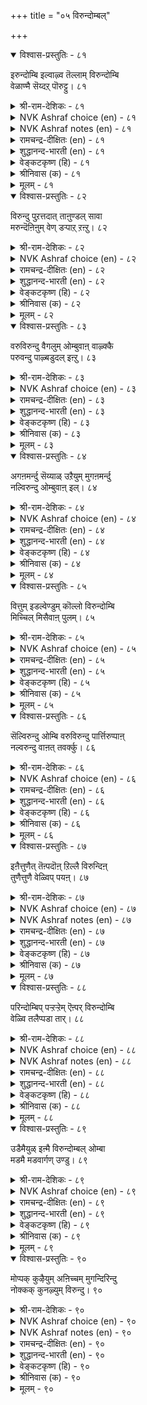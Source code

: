 +++
title = "०५ विरुन्दोम्बल्"

+++

<details open><summary>विश्वास-प्रस्तुतिः - ८१</summary>

इरुन्दोम्बि इल्वाऴ्व तॆल्लाम् विरुन्दोम्बि  
वेळाण्मै सॆय्दऱ् पॊरुट्टु। ८१  
</details>

<details><summary>श्री-राम-देशिकः - ८१</summary>

सम्भाराः सम्भ्रियन्ते ये गृहस्थाश्रमवासिना ।  
सर्वे ते विनियोक्तव्याः सदैवातिथिपूजने ॥ ८१॥
</details>

<details><summary>NVK Ashraf choice (en) - ८१</summary>

००८१  
It is to exercise the benevolence of hospitality  
That people earn a living and establish homes.  
(W.H. Drew and J. Lazarus), (N.V.K. Ashraf)  
</details>

<details><summary>NVK Ashraf notes (en) - ८१</summary>

८१. Compare with २१२. "All the wealth earned by toils is meant to serve those who deserve" * - ( Shuddhananda Bharatiar)
</details>

<details><summary>रामचन्द्र-दीक्षितः (en) - ८१</summary>

81\. iruntu ōmpi il vāḻvatu ellām viruntu ōmpi  
vēḷāṇmai ceytaṟporuṭṭu.

81\. To keep house and to acquire wealth is only to minister to guests.  
</details>

<details><summary>शुद्धानन्द-भारती (en) - ८१</summary>

1\. இருந்தோம்பி இல்வாழ்வ தெல்லாம் விருந்தோம்பி  
வேளாண்மை செய்தற் பொருட்டு  
Men set up home, toil and earn  
To tend the guests and do good turn.         81  
</details>

<details><summary>वेङ्कटकृष्ण (हि) - ८१</summary>

81
योग-क्षेम निबाह कर, चला रहा घर-बार ।  
आदर करके अतिथि का, करने को उपकार ॥
</details>

<details><summary>श्रीनिवास (क) - ८१</summary>

81. मनॆयल्लि इद्दु (सॊत्तुगळन्नॆल्ल) कापाडि मनॆवार्तॆ नडॆसुवुदॆल्ला अतिथिगळन्नु उपचरिस उपकार माडुवुदक्कागिये.

</details>

<details><summary>मूलम् - ८१</summary>

इरुन्दोम्बि इल्वाऴ्व तॆल्लाम् विरुन्दोम्बि  
वेळाण्मै सॆय्दऱ् पॊरुट्टु। ८१  
</details>

<details open><summary>विश्वास-प्रस्तुतिः - ८२</summary>

विरुन्दु पुऱत्तदात् ताऩुण्डल् सावा  
मरुन्दॆऩिऩुम् वेण् डऱ्पाऱ् ऱऩ्ऱु। ८२  
</details>

<details><summary>श्री-राम-देशिकः - ८२</summary>

प्रियातिथिमसम्मान्य गृहे यद्वस्तु भुज्यते ।  
साक्षादमृतमेवास्तु न तच्छ्लाघ्यं कदाचन ॥ ८२॥
</details>

<details><summary>NVK Ashraf choice (en) - ८२</summary>

००८२  
With a guest outside, it is wrong to eat alone,  
Even the nectar of immortality. *  
(N.V.K. Ashraf), (Satguru Subramuniyaswami)  
</details>

<details><summary>रामचन्द्र-दीक्षितः (en) - ८२</summary>

82\. viruntu puṟattatāt tāṉ uṇṭal, cāvā  
maruntu eṉiṉum vēṇṭaṟpāṟṟu aṉṟu.

82\. With a guest waiting it would not be proper to eat even though it were nectar.  
</details>

<details><summary>शुद्धानन्द-भारती (en) - ८२</summary>

2\. விருந்து புறத்ததாத் தானுண்டல் சாவா  
மருந்தெனினும் வேண்டற்பாற் றன்று  
To keep out guests cannot be good  
Albeit you eat nectar-like food.         82  
</details>

<details><summary>वेङ्कटकृष्ण (हि) - ८२</summary>

82
बाहर ठहरा अतिथि को, अन्दर बैठे आप ।  
देवामृत का क्यों न हो, भोजन करना पाप ॥
</details>

<details><summary>श्रीनिवास (क) - ८२</summary>

82. अतिथियागि बन्दवरु हॊरगिरुवार अदु अमृतवादरू तानॊब्बने उण्णलु बयस बारदु.

</details>

<details><summary>मूलम् - ८२</summary>

विरुन्दु पुऱत्तदात् ताऩुण्डल् सावा  
मरुन्दॆऩिऩुम् वेण् डऱ्पाऱ् ऱऩ्ऱु। ८२  
</details>

<details open><summary>विश्वास-प्रस्तुतिः - ८३</summary>

वरुविरुन्दु वैगलुम् ओम्बुवाऩ् वाऴ्क्कै  
परुवन्दु पाऴ्बडुदल् इऩ्ऱु। ८३  
</details>

<details><summary>श्री-राम-देशिकः - ८३</summary>

स्वगृहप्राप्तमतिथिं भक्त्या सत्कुर्वतः सदा ।  
दारिद्र्यं न भवेत् किन्तु धनं चाप्यभिवर्धते ॥ ८३॥
</details>

<details><summary>NVK Ashraf choice (en) - ८३</summary>

००८३  
His life won’t suffer from want,  
Who always cherishes his flowing guests.  
MR, (N.V.K. Ashraf)  
</details>

<details><summary>रामचन्द्र-दीक्षितः (en) - ८३</summary>

83\. varu viruntu vaikalum ōmpuvāṉ vāḻkkai  
paruvantu pāḻpaṭutal iṉṟu.

83\. A life of one who daily looks after the incoming guests will never suffer from poverty.  
</details>

<details><summary>शुद्धानन्द-भारती (en) - ८३</summary>

3\. வருவிருந்து வைகலும் ஓம்புவான் வாழ்க்கை  
பருவந்து பாழ்படுதல் இன்று  
Who tends his guests day in and out  
His life in want never wears out.         83  
</details>

<details><summary>वेङ्कटकृष्ण (हि) - ८३</summary>

83
दिन दिन आये अतिथि का, करता जो सत्कार ।  
वह जीवन दारिद्रय का, बनता नहीं शिकार ॥
</details>

<details><summary>श्रीनिवास (क) - ८३</summary>

83. (तन्न काणबरुव) अतिथियन्नु यावागलू उपचरिसुववन बाळ्वॆ कष्टगळिन्द पाडुपट्टु हाळागुवुदिल्ल.

</details>

<details><summary>मूलम् - ८३</summary>

वरुविरुन्दु वैगलुम् ओम्बुवाऩ् वाऴ्क्कै  
परुवन्दु पाऴ्बडुदल् इऩ्ऱु। ८३  
</details>

<details open><summary>विश्वास-प्रस्तुतिः - ८४</summary>

अगऩमर्न्दु सॆय्याळ् उऱैयुम् मुगऩमर्न्दु  
नल्विरुन्दु ओम्बुवाऩ् इल्। ८४  
</details>

<details><summary>श्री-राम-देशिकः - ८४</summary>

शुद्धातिथिं वेश्म गतं सेवमानस्य सादरम् ।  
नरस्य गेहे वसति प्रसन्ना पद्मसम्भवा ॥ ८४॥
</details>

<details><summary>NVK Ashraf choice (en) - ८४</summary>

००८४  
The goddess of fortune will dwell in the house of one  
Who plays host with a smile. *  
(N.V.K. Ashraf), (P.S. Sundaram)  
</details>

<details><summary>रामचन्द्र-दीक्षितः (en) - ८४</summary>

84\. akaṉ amarntu ceyyāḷ uṟaiyum-mukaṉ amarntu  
nal viruntu ōmpuvāṉ il.

84\. Fortune smiles on the house of one who entertains with cheerful face worthy guests.  
</details>

<details><summary>शुद्धानन्द-भारती (en) - ८४</summary>

4\. அகனமர்ந்து செய்யாள் உறையும் முகனமர்ந்து  
நல்விருந்து ஓம்புவான் இல்.  
The goddess of wealth will gladly rest  
Where smiles welcome the worthy guest.         84  
</details>

<details><summary>वेङ्कटकृष्ण (हि) - ८४</summary>

84
मुख प्रसन्न हो जो करे, योग्य अतिथि-सत्कार ।  
उसके घर में इन्दिरा, करती सदा बहार ॥
</details>

<details><summary>श्रीनिवास (क) - ८४</summary>

84. योग्य अतिथिगळन्नु मुखवरळिसिकॊण्डु उपचरिसुवातनन्नु सिरिमनवॊलिदु सेरुवळु.

</details>

<details><summary>मूलम् - ८४</summary>

अगऩमर्न्दु सॆय्याळ् उऱैयुम् मुगऩमर्न्दु  
नल्विरुन्दु ओम्बुवाऩ् इल्। ८४  
</details>

<details open><summary>विश्वास-प्रस्तुतिः - ८५</summary>

वित्तुम् इडल्वेण्डुम् कॊल्लो विरुन्दोम्बि  
मिच्चिल् मिसैवाऩ् पुलम्। ८५  
</details>

<details><summary>श्री-राम-देशिकः - ८५</summary>

भोजयित्वाऽतिथिं पूर्वे शिष्टं स्वीकृत्य जीवतः ।  
बीजावापं विना क्षेत्रे जातन्ते सस्यसम्पदः ॥ ८५॥
</details>

<details><summary>NVK Ashraf choice (en) - ८५</summary>

००८५  
Should his field be sown,  
Who first feeds the guests and eats the rest?  
( Shuddhananda Bharatiar)  
</details>

<details><summary>रामचन्द्र-दीक्षितः (en) - ८५</summary>

85\. vittum iṭalvēṇṭum kollō-viruntu ōmpi,  
miccil micaivāṉ pulam?.

85\. Does the field of one who partakes of what remains after entertaining the guest, need to be sown with seeds?  
</details>

<details><summary>शुद्धानन्द-भारती (en) - ८५</summary>

5\. வித்தும் இடல்வேண்டும் கொல்லோ விருந்தோம்பி  
மிச்சில் மிசைவான் புலம்.  
Should his field be sown who first  
Feeds the guests and eats the rest?         85  
</details>

<details><summary>वेङ्कटकृष्ण (हि) - ८५</summary>

85
खिला पिला कर अतिथि को, अन्नशेष जो खाय ।  
ऐसों के भी खेत को, काहे बोया जाया ॥
</details>

<details><summary>श्रीनिवास (क) - ८५</summary>

85. अतिथिगळन्नुपचरिसि, उणबडिसि मिक्कुदन्नु तानुण्णुववस हॊलगळल्लि बीजवन्नु बित्तलेकॆ? (बित्तदॆये तानागि बॆळॆयुवुदु)

</details>

<details><summary>मूलम् - ८५</summary>

वित्तुम् इडल्वेण्डुम् कॊल्लो विरुन्दोम्बि  
मिच्चिल् मिसैवाऩ् पुलम्। ८५  
</details>

<details open><summary>विश्वास-प्रस्तुतिः - ८६</summary>

सॆल्विरुन्दु ओम्बि वरुविरुन्दु पार्त्तिरुप्पाऩ्  
नल्वरुन्दु वाऩत् तवर्क्कु। ८६  
</details>

<details><summary>श्री-राम-देशिकः - ८६</summary>

तोषयित्वाऽतिथिं प्राप्तमन्यान् अतिथिसत्तमान् ।  
यो हि प्रतीक्षते सोऽयं देवानामतिथिर्भवेत् ॥ ८६॥
</details>

<details><summary>NVK Ashraf choice (en) - ८६</summary>

००८६  
Who hosts the passing guests and waits for hosting more  
Will be hosted by the gods. *  
(P.S. Sundaram)  
</details>

<details><summary>रामचन्द्र-दीक्षितः (en) - ८६</summary>

86\. cel viruntu ōmpi, varu viruntu pārttiruppāṉ  
nal viruntu, vāṉattavarkku.

86\. He who cherishes the guests who come to him, and looks forward to new guests, will himself be the honoured guest of the gods.  
</details>

<details><summary>शुद्धानन्द-भारती (en) - ८६</summary>

6\. செல்விருந்து ஓம்பி வருவிருந்து பார்த்திருப்பான்  
நல்விருந்து வானத் தவர்க்கு  
Who tends a guest and looks for next  
Is a welcome guest in heaven's feast.         86  
</details>

<details><summary>वेङ्कटकृष्ण (हि) - ८६</summary>

86
प्राप्त अतिथि को पूज कर, और अतिथि को देख ।  
जो रहता, वह स्वर्ग का, अतिथि बनेगा नेक ॥
</details>

<details><summary>श्रीनिवास (क) - ८६</summary>

86. बन्द अतिथिगळन्नु उपचरिसि, मत्तॆ बरुव अतिथिगळन्नु ऎदुरु नोडुत्तिरुववनु, स्वर्गलोकदल्लिरुव देवतॆगळिगॆ ऒळ्ळॆय अतिथियागुत्तानॆ.

</details>

<details><summary>मूलम् - ८६</summary>

सॆल्विरुन्दु ओम्बि वरुविरुन्दु पार्त्तिरुप्पाऩ्  
नल्वरुन्दु वाऩत् तवर्क्कु। ८६  
</details>

<details open><summary>विश्वास-प्रस्तुतिः - ८७</summary>

इऩैत्तुणैत् तॆऩ्पदॊऩ् ऱिल्लै विरुन्दिऩ्  
तुणैत्तुणै वेळ्विप् पयऩ्। ८७  
</details>

<details><summary>श्री-राम-देशिकः - ८७</summary>

सदाराधनयज्ञस्य फलं वाचामगोचरम् ।  
अतिथेर्योग्यता भेदात् फलमेदोऽपि सम्मतः ॥ ८७॥
</details>

<details><summary>NVK Ashraf choice (en) - ८७</summary>

००८७  
The gains of hospitality cannot be reckoned.  
Their worth depends on the guest.  
(P.S. Sundaram)  
</details>

<details><summary>NVK Ashraf notes (en) - ८७</summary>

८७. Compare with १०५. "Not according to the aid but its receiver is its recompense determined" - (P.S. Sundaram)
</details>

<details><summary>रामचन्द्र-दीक्षितः (en) - ८७</summary>

87\. iṉait tuṇaittu eṉpatu oṉṟu illai; viruntiṉ  
tuṇait tuṇai-vēḷvip payaṉ.

87\. The effects of hospitality cannot be exactly measured. They are proportionate to the worth of the guest.  
</details>

<details><summary>शुद्धानन्द-भारती (en) - ८७</summary>

7\. இனைத்துணைத் தென்பதொன் றில்லை: விருந்தின்  
துணைத்துணை வேள்விப் பயன்  
Worth of the guest of quality  
Is worth of hospitality.         87  
</details>

<details><summary>वेङ्कटकृष्ण (हि) - ८७</summary>

87
अतिथि-यज्ञ के सुफल की, महिमा का नहिं मान ।  
जितना अतिथि महान है, उतना ही वह मान ॥
</details>

<details><summary>श्रीनिवास (क) - ८७</summary>

87. अतिथिगळन्नु आदरिसुव यज्ञद फल इष्टु ऎन्दु अळॆयलळवल्ल. अतिथिगळ योग्यतॆयन्ननुसरिसि अदु उण्टागुत्तदॆ.

</details>

<details><summary>मूलम् - ८७</summary>

इऩैत्तुणैत् तॆऩ्पदॊऩ् ऱिल्लै विरुन्दिऩ्  
तुणैत्तुणै वेळ्विप् पयऩ्। ८७  
</details>

<details open><summary>विश्वास-प्रस्तुतिः - ८८</summary>

परिन्दोम्बिप् पऱ्ऱऱ्ऱेम् ऎऩ्पर् विरुन्दोम्बि  
वेळ्वि तलैप्पडा तार्। ८८  
</details>

<details><summary>श्री-राम-देशिकः - ८८</summary>

यस्यातिथीनां सत्कारयज्ञे बुद्धिर्न जायते ।  
लब्धं वस्तु परिभ्रष्टं भवेदिति स चिन्तयेत् ॥ ८८॥
</details>

<details><summary>NVK Ashraf choice (en) - ८८</summary>

००८८  
"We toiled, stored and lost", lament those  
Who never sacrificed for hospitality.  
(N.V.K. Ashraf)  
</details>

<details><summary>NVK Ashraf notes (en) - ८८</summary>

८८. By way of interpretation, this translation by (Satguru Subramuniyaswami) would help: "Those who never sacrifice to care for guests will later lament: We hoarded wealth, estranged ourselves, now none will care for us"
</details>

<details><summary>रामचन्द्र-दीक्षितः (en) - ८८</summary>

88\. 'parintu ōmpi, paṟṟu aṟṟēm' eṉpar-viruntu ōmpi  
vēḷvi talaippaṭātār.

88\. Those who have failed in their duties to guests will regret the folly of mere hoarding.  
</details>

<details><summary>शुद्धानन्द-भारती (en) - ८८</summary>

8\. பரிந்தோம்பிப் பற்றற்றேம் என்பர் விருந்தோம்பி  
வேள்வி தலைப்படா தார்  
Who loathe guest-service one day cry:  
"We toil and store; but life is dry".         88  
</details>

<details><summary>वेङ्कटकृष्ण (हि) - ८८</summary>

88
'कठिन यत्न से जो जुड़ा, सब धन हुआ समाप्त' ।  
यों रोवें, जिनको नहीं, अतिथि-यज्ञ-फल प्राप्त ॥
</details>

<details><summary>श्रीनिवास (क) - ८८</summary>

88. अतिथिगळन्नु आदरिसि, आ यज्ञफलदल्लि पालुगॊळ्ळदवरु तावु कष्टपट्टु कापाडिट्ट स्वत्तुगळॆल्ल तमगॆ अधारवागदॆ निष्फलवादुवॆ ऎन्दु (मुन्दॆ) परिताप पडुवरु.

</details>

<details><summary>मूलम् - ८८</summary>

परिन्दोम्बिप् पऱ्ऱऱ्ऱेम् ऎऩ्पर् विरुन्दोम्बि  
वेळ्वि तलैप्पडा तार्। ८८  
</details>

<details open><summary>विश्वास-प्रस्तुतिः - ८९</summary>

उडैमैयुळ् इऩ्मै विरुन्दोम्बल् ओम्बा  
मडमै मडवार्गण् उण्डु। ८९  
</details>

<details><summary>श्री-राम-देशिकः - ८९</summary>

दरिद्र एव मन्तव्यो वित्ते सत्यपि पुष्कले ।  
भातिथ्यदानविमुखो यो भवेद् भुवने जडः ॥ ८९॥
</details>

<details><summary>NVK Ashraf choice (en) - ८९</summary>

००८९  
To have no guests is to want amidst plenty:  
Such poverty belongs to fools.  
(P.S. Sundaram)  
</details>

<details><summary>रामचन्द्र-दीक्षितः (en) - ८९</summary>

89\. uṭaimaiyuḷ iṉmai viruntu ōmpal ōmpā  
maṭamai; maṭavārkaṇ uṇṭu.

89\. To be poor amidst plenty is to despise hospitality. Such folly is only of the ignorant.  
</details>

<details><summary>शुद्धानन्द-भारती (en) - ८९</summary>

9\. உடமையுள் இன்மை விருந்தோம்பல் ஓம்பா  
மடமை மடவார்கண் உண்டு  
The man of wealth is poor indeed  
Whose folly fails the guest to feed.         89  
</details>

<details><summary>वेङ्कटकृष्ण (हि) - ८९</summary>

89
निर्धनता संपत्ति में, अतिथि-उपेक्षा जान ।  
मूर्ख जनों में मूर्ख यह, पायी जाती बान ॥
</details>

<details><summary>श्रीनिवास (क) - ८९</summary>

89. अतिथिगळन्नु आदरिसदिरुव मूर्खतनवु, सिरियिद्दू दारिद्र्य अनुभविसिदन्तॆ; अदु मूर्खरल्लि इरुत्तदॆ.

</details>

<details><summary>मूलम् - ८९</summary>

उडैमैयुळ् इऩ्मै विरुन्दोम्बल् ओम्बा  
मडमै मडवार्गण् उण्डु। ८९  
</details>

<details open><summary>विश्वास-प्रस्तुतिः - ९०</summary>

मोप्पक् कुऴैयुम् अऩिच्चम् मुगन्दिरिन्दु  
नोक्कक् कुनऴ्युम् विरुन्दु। ९०  
</details>

<details><summary>श्री-राम-देशिकः - ९०</summary>

शिरीषपुष्पमाघ्राणात् म्लानं सञ्जायते यथा ।  
तथाऽतिथीनां वदनं स्याद् गृहस्थे पराङ्मुखे ॥ ९०॥
</details>

<details><summary>NVK Ashraf choice (en) - ९०</summary>

००९०  
Flower aniccham withers when merely smelt.  
An unwelcome look is enough to wither a guest. *  
(Satguru Subramuniyaswami)  
</details>

<details><summary>NVK Ashraf notes (en) - ९०</summary>

९०. Aniccham is a flower known for its fragility. Valluvar uses this flower in four places in Kural. The remaining couplets are in the third book "Love". [see ११११, १११५, ११२०]
</details>

<details><summary>रामचन्द्र-दीक्षितः (en) - ९०</summary>

90\. mōppak kuḻaiyum aṉiccam;- mukam tirintu  
nōkkak kuḻaiyum viruntu.

90\. The aniccam flower withers when smelt, and the guest under a displeased look.
</details>

<details><summary>शुद्धानन्द-भारती (en) - ९०</summary>

10\. மோப்பக் குழையும் அனிச்சம் முகந்திரிந்து  
நோக்கக் குழையும் விருந்து  
Anicham smelt withers: like that  
A wry-faced look withers the guest.         90  
</details>

<details><summary>वेङ्कटकृष्ण (हि) - ९०</summary>

90
सूंघा ‘अनिच्च’ पुष्प को, तो वह मुरझा जाय ।  
मुँह फुला कर ताकते, सूख अतिथि-मुख जाय ॥
</details>

<details><summary>श्रीनिवास (क) - ९०</summary>

90. अनिच्च हॊ मूसिदॊडनॆ बाडुत्तदॆ. (अदे रीति) मुखवरळिसदॆ बेरॆकडॆगॆ तिरुगिसि नोडिदरॆ अतिथियु बाडि होगुत्तानॆ.
</details>

<details><summary>मूलम् - ९०</summary>

मोप्पक् कुऴैयुम् अऩिच्चम् मुगन्दिरिन्दु  
नोक्कक् कुनऴ्युम् विरुन्दु। ९०  
</details>

